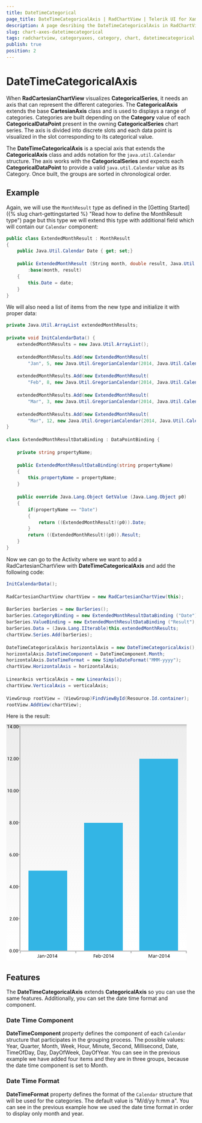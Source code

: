 ```yaml
---
title: DateTimeCategorical
page_title: DateTimeCategoricalAxis | RadChartView | Telerik UI for Xamarin.Android Documentation
description: A page desribing the DateTimeCategoricalAxis in RadChartView for Android. This article explains the most important things you need to know before using Category axes.
slug: chart-axes-datetimecategorical
tags: radchartview, categoryaxes, category, chart, datetimecategorical
publish: true
position: 2
---
```


# DateTimeCategoricalAxis

When **RadCartesianChartView** visualizes **CategoricalSeries**, it needs an axis that can represent the different categories. The **CategoricalAxis** extends the base **CartesianAxis** class and is used to displays a range of categories. Categories are built depending on the **Category** value of each **CategoricalDataPoint** present in the owning **CategoricalSeries** chart series. The axis is divided into discrete slots and each data point is visualized in the slot corresponding to its categorical value.

The **DateTimeCategoricalAxis** is a special axis that extends the **CategoricalAxis** class and adds notation for the `java.util.Calendar` structure. The axis works with the **CategoricalSeries** and expects each **CategoricalDataPoint** to provide a valid `java.util.Calendar` value as its Category. Once built, the groups are sorted in chronological order.

## Example

Again, we will use the `MonthResult` type as defined in the [Getting Started]({% slug chart-gettingstarted %} "Read how to define the MonthResult type") page but this type we will extend this type
with additional field which will contain our `Calendar` component:


```C#
public class ExtendedMonthResult : MonthResult
{
	public Java.Util.Calendar Date { get; set;}

	public ExtendedMonthResult (String month, double result, Java.Util.Calendar date)
		:base(month, result)
	{
		this.Date = date;
	}
}
```

We will also need a list of items from the new type and initialize it with proper data:


```C#
private Java.Util.ArrayList extendedMonthResults;

private void InitCalendarData() {
	extendedMonthResults = new Java.Util.ArrayList();

	extendedMonthResults.Add(new ExtendedMonthResult(
		"Jan", 5, new Java.Util.GregorianCalendar(2014, Java.Util.Calendar.January, 5)));
		
	extendedMonthResults.Add(new ExtendedMonthResult(
		"Feb", 8, new Java.Util.GregorianCalendar(2014, Java.Util.Calendar.February, 8)));
		
	extendedMonthResults.Add(new ExtendedMonthResult(
		"Mar", 3, new Java.Util.GregorianCalendar(2014, Java.Util.Calendar.March, 3)));
		
	extendedMonthResults.Add(new ExtendedMonthResult(
		"Mar", 12, new Java.Util.GregorianCalendar(2014, Java.Util.Calendar.March, 22)));
}

class ExtendedMonthResultDataBinding : DataPointBinding {

	private string propertyName;

	public ExtendedMonthResultDataBinding(string propertyName)
	{
		this.propertyName = propertyName;
	}

	public override Java.Lang.Object GetValue (Java.Lang.Object p0)
	{
		if(propertyName == "Date")
		{
			return ((ExtendedMonthResult)(p0)).Date;
		}
		return ((ExtendedMonthResult)(p0)).Result;
	}
}
```

Now we can go to the Activity where we want to add a RadCartesianChartView with **DateTimeCategoricalAxis** and add the following code:

```C#
InitCalendarData();

RadCartesianChartView chartView = new RadCartesianChartView(this);

BarSeries barSeries = new BarSeries();
barSeries.CategoryBinding = new ExtendedMonthResultDataBinding ("Date");
barSeries.ValueBinding = new ExtendedMonthResultDataBinding ("Result");
barSeries.Data = (Java.Lang.IIterable)this.extendedMonthResults;
chartView.Series.Add(barSeries);

DateTimeCategoricalAxis horizontalAxis = new DateTimeCategoricalAxis();
horizontalAxis.DateTimeComponent = DateTimeComponent.Month;
horizontalAxis.DateTimeFormat = new SimpleDateFormat("MMM-yyyy");
chartView.HorizontalAxis = horizontalAxis;

LinearAxis verticalAxis = new LinearAxis();
chartView.VerticalAxis = verticalAxis;

ViewGroup rootView = (ViewGroup)FindViewById(Resource.Id.container);
rootView.AddView(chartView);
```

Here is the result:

![TelerikUI-Chart-Axes-DateTimeCategorical](images/chart-axes-datetimecategorical-1.png "Demo of Cartesian chart with DateTimeCategoricalAxis.")

## Features

The **DateTimeCategoricalAxis** extends **CategoricalAxis** so you can use the same features. Additionally, you can set the date time format and component.

### Date Time Component

**DateTimeComponent** property defines the component of each `Calendar` structure that participates in the grouping process. The possible values: Year, Quarter, Month, Week, Hour, Minute, Second, Millisecond, Date, TimeOfDay, Day, DayOfWeek, DayOfYear. You can see in the previous example we have added four items and they are in three groups, because the date time component is set to Month.

### Date Time Format

**DateTimeFormat** property defines the format of the `Calendar` structure that will be used for the categories. The default value is "M/d/yy h:mm a". You can see in the previous example how we used the date time format in order to display only month and year.
